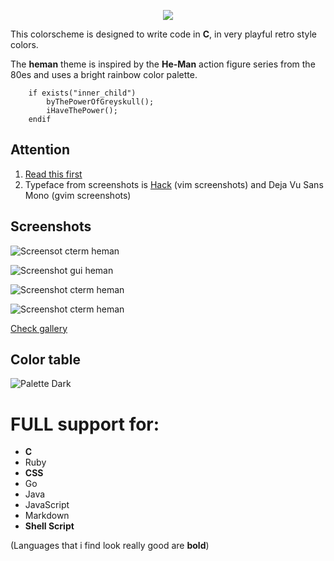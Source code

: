 <p align="center"><img src="https://i.imgur.com/ASmLjWm.png"></p>

This colorscheme is designed to write code in **C**, in very playful retro style colors.

The **heman** theme is inspired by
the **He-Man** action figure series from the 80es and uses a bright rainbow color palette.

```vim Script
    if exists("inner_child")
        byThePowerOfGreyskull();
        iHaveThePower();
    endif
```

Attention
---------

1. [Read this first](https://github.com/devnul1/heman/wiki/IMPORTANT)
2. Typeface from screenshots is [Hack](https://github.com/source-foundry/Hack) (vim screenshots) and Deja Vu Sans Mono (gvim screenshots)

Screenshots
-----------

![Screensot cterm heman](https://i.imgur.com/1ZQ84JY.jpg)

![Screenshot gui heman](https://i.imgur.com/DJyJXWC.jpg)

![Screenshot cterm heman](https://i.imgur.com/SEpOwom.jpg)

![Screenshot cterm heman](https://i.imgur.com/bm74Car.jpg)

[Check gallery](https://imgur.com/a/mRCKe)

Color table
-----------

![Palette Dark](https://i.imgur.com/kZgqHc6.jpg)


# FULL support for:
+ **C**
+ Ruby
+ **CSS**
+ Go
+ Java
+ JavaScript
+ Markdown
+ **Shell Script**

(Languages that i find look really good are **bold**)
